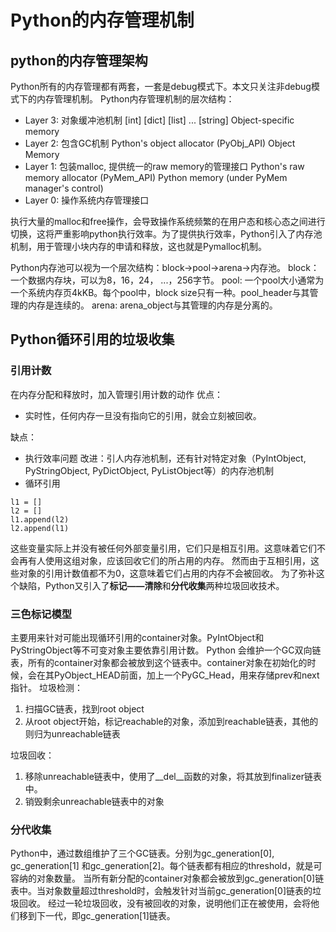 
# Python的内存管理机制

## python的内存管理架构
Python所有的内存管理都有两套，一套是debug模式下。本文只关注非debug模式下的内存管理机制。
Python内存管理机制的层次结构：
- Layer 3: 对象缓冲池机制
\[int\] \[dict\] \[list\] ... \[string\] Object-specific memory
- Layer 2: 包含GC机制
Python's object allocator (PyObj_API)
Object Memory
- Layer 1: 包装malloc, 提供统一的raw memory的管理接口
Python's raw memory allocator (PyMem_API)
Python memory (under PyMem manager's control)
- Layer 0: 操作系统内存管理接口

执行大量的malloc和free操作，会导致操作系统频繁的在用户态和核心态之间进行切换，这将严重影响python执行效率。为了提供执行效率，Python引入了内存池机制，用于管理小块内存的申请和释放，这也就是Pymalloc机制。

Python内存池可以视为一个层次结构：block->pool->arena->内存池。
block：一个数据内存块，可以为8，16，24， ...，256字节。
pool: 一个pool大小通常为一个系统内存页4kKB。每个pool中，block size只有一种。pool_header与其管理的内存是连续的。
arena: arena_object与其管理的内存是分离的。

## Python循环引用的垃圾收集
### 引用计数
在内存分配和释放时，加入管理引用计数的动作
优点：
 - 实时性，任何内存一旦没有指向它的引用，就会立刻被回收。

缺点：
 - 执行效率问题
 改进：引人内存池机制，还有针对特定对象（PyIntObject, PyStringObject, PyDictObject, PyListObject等）的内存池机制
 - 循环引用
```
l1 = []
l2 = []
l1.append(l2)
l2.append(l1)
```
这些变量实际上并没有被任何外部变量引用，它们只是相互引用。这意味着它们不会再有人使用这组对象，应该回收它们的所占用的内存。
然而由于互相引用，这些对象的引用计数值都不为0，这意味着它们占用的内存不会被回收。
为了弥补这个缺陷，Python又引入了**标记——清除**和**分代收集**两种垃圾回收技术。

### 三色标记模型
主要用来针对可能出现循环引用的container对象。PyIntObject和PyStringObject等不可变对象主要依靠引用计数。
Python 会维护一个GC双向链表，所有的container对象都会被放到这个链表中。container对象在初始化的时候，会在其PyObject_HEAD前面，加上一个PyGC_Head，用来存储prev和next指针。
垃圾检测：
1. 扫描GC链表，找到root object
2. 从root object开始，标记reachable的对象，添加到reachable链表，其他的则归为unreachable链表

垃圾回收：
1. 移除unreachable链表中，使用了__del__函数的对象，将其放到finalizer链表中。
2. 销毁剩余unreachable链表中的对象

### 分代收集
Python中，通过数组维护了三个GC链表。分别为gc_generation[0], gc_generation[1] 和gc_generation[2]。每个链表都有相应的threshold，就是可容纳的对象数量。
当所有新分配的container对象都会被放到gc_generation[0]链表中。当对象数量超过threshold时，会触发针对当前gc_generation[0]链表的垃圾回收。
经过一轮垃圾回收，没有被回收的对象，说明他们正在被使用，会将他们移到下一代，即gc_generation[1]链表。
<!--stackedit_data:
eyJoaXN0b3J5IjpbLTEzNzkzNDMwNzIsLTk0NzkzNTQzMCwxNT
c2NDc2NTIzLDc0Mzk2NTIyMSwtNTk1NzU4NjMyLC02MzI5ODQ0
MTUsLTEzOTQ1NTg5MDcsODEyNjQ5NDEsLTExODgxNzMwMDEsOD
IyNTMzOTE0LC0yMDU1NzU5NDY5LDExNzI2ODMyNDFdfQ==
-->